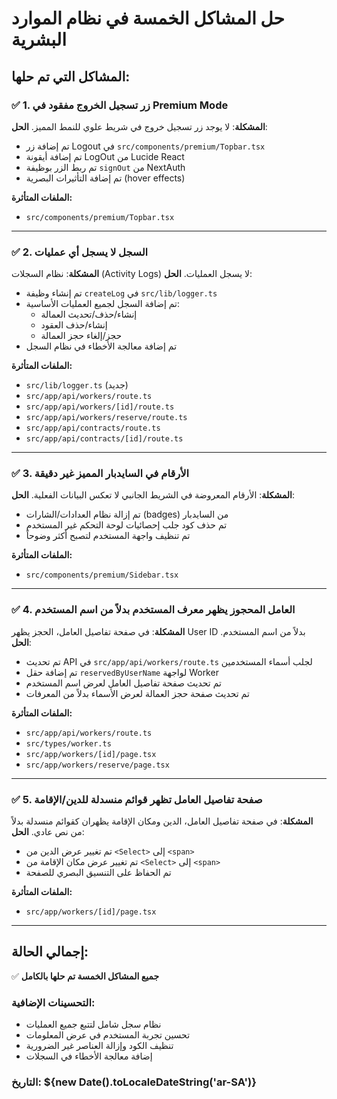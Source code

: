# حل المشاكل الخمسة في نظام الموارد البشرية

## المشاكل التي تم حلها:

### ✅ 1. زر تسجيل الخروج مفقود في Premium Mode
**المشكلة**: لا يوجد زر تسجيل خروج في شريط علوي للنمط المميز.
**الحل**: 
- تم إضافة زر Logout في `src/components/premium/Topbar.tsx`
- تم إضافة أيقونة LogOut من Lucide React
- تم ربط الزر بوظيفة `signOut` من NextAuth
- تم إضافة التأثيرات البصرية (hover effects)

**الملفات المتأثرة:**
- `src/components/premium/Topbar.tsx`

---

### ✅ 2. السجل لا يسجل أي عمليات
**المشكلة**: نظام السجلات (Activity Logs) لا يسجل العمليات.
**الحل**:
- تم إنشاء وظيفة `createLog` في `src/lib/logger.ts`
- تم إضافة السجل لجميع العمليات الأساسية:
  - إنشاء/حذف/تحديث العمالة
  - إنشاء/حذف العقود  
  - حجز/إلغاء حجز العمالة
- تم إضافة معالجة الأخطاء في نظام السجل

**الملفات المتأثرة:**
- `src/lib/logger.ts` (جديد)
- `src/app/api/workers/route.ts`
- `src/app/api/workers/[id]/route.ts`
- `src/app/api/workers/reserve/route.ts`
- `src/app/api/contracts/route.ts`
- `src/app/api/contracts/[id]/route.ts`

---

### ✅ 3. الأرقام في السايدبار المميز غير دقيقة
**المشكلة**: الأرقام المعروضة في الشريط الجانبي لا تعكس البيانات الفعلية.
**الحل**:
- تم إزالة نظام العدادات/الشارات (badges) من السايدبار
- تم حذف كود جلب إحصائيات لوحة التحكم غير المستخدم
- تم تنظيف واجهة المستخدم لتصبح أكثر وضوحاً

**الملفات المتأثرة:**
- `src/components/premium/Sidebar.tsx`

---

### ✅ 4. العامل المحجوز يظهر معرف المستخدم بدلاً من اسم المستخدم
**المشكلة**: في صفحة تفاصيل العامل، الحجز يظهر User ID بدلاً من اسم المستخدم.
**الحل**:
- تم تحديث API في `src/app/api/workers/route.ts` لجلب أسماء المستخدمين
- تم إضافة حقل `reservedByUserName` لواجهة Worker
- تم تحديث صفحة تفاصيل العامل لعرض اسم المستخدم
- تم تحديث صفحة حجز العمالة لعرض الأسماء بدلاً من المعرفات

**الملفات المتأثرة:**
- `src/app/api/workers/route.ts`
- `src/types/worker.ts` 
- `src/app/workers/[id]/page.tsx`
- `src/app/workers/reserve/page.tsx`

---

### ✅ 5. صفحة تفاصيل العامل تظهر قوائم منسدلة للدين/الإقامة
**المشكلة**: في صفحة تفاصيل العامل، الدين ومكان الإقامة يظهران كقوائم منسدلة بدلاً من نص عادي.
**الحل**:
- تم تغيير عرض الدين من `<Select>` إلى `<span>`  
- تم تغيير عرض مكان الإقامة من `<Select>` إلى `<span>`
- تم الحفاظ على التنسيق البصري للصفحة

**الملفات المتأثرة:**
- `src/app/workers/[id]/page.tsx`

---

## إجمالي الحالة:
✅ **جميع المشاكل الخمسة تم حلها بالكامل**

### التحسينات الإضافية:
- نظام سجل شامل لتتبع جميع العمليات
- تحسين تجربة المستخدم في عرض المعلومات
- تنظيف الكود وإزالة العناصر غير الضرورية
- إضافة معالجة الأخطاء في السجلات

### التاريخ: ${new Date().toLocaleDateString('ar-SA')}